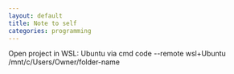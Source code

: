 ```yaml
---
layout: default
title: Note to self
categories: programming
---
```

Open project in WSL: Ubuntu via cmd
code --remote wsl+Ubuntu /mnt/c/Users/Owner/folder-name